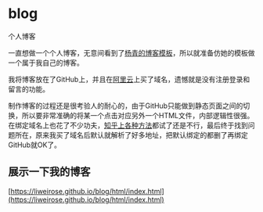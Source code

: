 # blog
个人博客

一直想做一个个人博客，无意间看到了[杨青的博客模板](http://www.yangqq.com/jstt/css3/)，所以就准备仿她的模板做一个属于我自己的博客。

我将博客放在了GitHub上，并且在[阿里云](https://wanwang.aliyun.com/domain/searchresult/?keyword=liweedd&suffix=.com)上买了域名，遗憾就是没有注册登录和留言的功能。

制作博客的过程还是很考验人的耐心的，由于GitHub只能做到静态页面之间的切换，所以要非常准确的将某一个点击对应另外一个HTML文件，内部逻辑性很强。在绑定域名上也花了不少功夫，[知乎上各种方法](https://www.zhihu.com/question/31377141)都试了还是不行，最后终于找到问题所在，原来我买了域名后默认就解析了好多地址，把默认绑定的都删了再绑定GitHub就OK了。

## 展示一下我的博客
[https://liweirose.github.io/blog/html/index.html](https://liweirose.github.io/blog/html/index.html)
